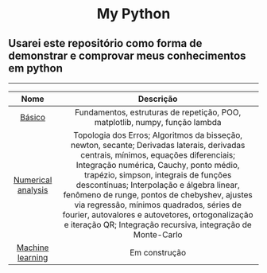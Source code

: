 <h1 style="text-align: center;">
    My Python
</h1>

## Usarei este repositório como forma de demonstrar e comprovar meus conhecimentos em **python**

----

Nome | Descrição
:---------: | :------:
[Básico](https://github.com/epedropaulo/MyPython/tree/main/B%C3%A1sico)| Fundamentos, estruturas de repetição, POO, matplotlib, numpy, função lambda
[Numerical analysis](https://github.com/epedropaulo/MyPython/tree/main/Numerical%20analysis)| Topologia dos Erros; Algoritmos da bisseção, newton, secante; Derivadas laterais, derivadas centrais, mínimos, equações diferenciais; Integração numérica, Cauchy, ponto médio, trapézio, simpson, integrais de funções descontínuas; Interpolação e álgebra linear, fenômeno de runge, pontos de chebyshev, ajustes via regressão, mínimos quadrados, séries de fourier, autovalores e autovetores, ortogonalização e iteração QR; Integração recursiva, integração de Monte-Carlo
[Machine learning](https://github.com/epedropaulo/MyPython/tree/main/Machine%20Learning)| Em construção
